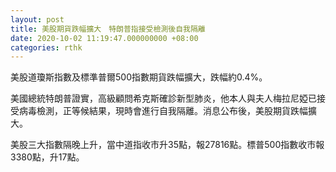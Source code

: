 ```yaml
---
layout: post
title: 美股期貨跌幅擴大　特朗普指接受檢測後自我隔離
date: 2020-10-02 11:19:47.000000000 +08:00
categories: rthk
---
```


美股道瓊斯指數及標準普爾500指數期貨跌幅擴大，跌幅約0.4%。 

美國總統特朗普證實，高級顧問希克斯確診新型肺炎，他本人與夫人梅拉尼婭已接受病毒檢測，正等候結果，現時會進行自我隔離。消息公布後，美股期貨跌幅擴大。

美股三大指數隔晚上升，當中道指收市升35點，報27816點。標普500指數收市報3380點，升17點。
